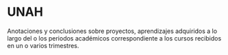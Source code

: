 # UNAH
Anotaciones y conclusiones sobre proyectos, aprendizajes adquiridos a lo largo del o los periodos académicos correspondiente a los cursos recibidos en un o varios trimestres.
